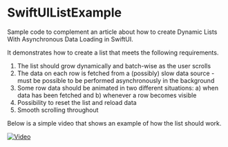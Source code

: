 # SwiftUIListExample
Sample code to complement an article about how to create Dynamic Lists With Asynchronous Data Loading in SwiftUI.

It demonstrates how to create a list that meets the following requirements.



1. The list should grow dynamically and batch-wise as the user scrolls
2. The data on each row is fetched from a (possibly) slow data source - must be possible to be performed asynchronously in the background
3. Some row data should be animated in two different situations: a) when data has been fetched and b) whenever a row becomes visible
4. Possibility to reset the list and reload data
5. Smooth scrolling throughout

Below is a simple video that shows an example of how the list should work.

[![Video](https://www.callistaenterprise.se/assets/blogg/swiftui/RPReplay_Final1587392731.png)](https://www.callistaenterprise.se/assets/blogg/swiftui/RPReplay_Final1587392731.mov " ")
